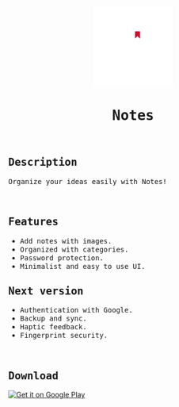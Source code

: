 <div align="center">
<a target="_blank" href="https://play.google.com/store/apps/details?id=com.monospace.notes" title="Notes on Google Play">
<img width="160" alt="Notes icon" src="assets/adaptive-icon.png" />
</a>

# <samp>Notes<samp>

</div>

<br />

## <samp>Description<samp>

<samp>Organize your ideas easily with Notes!<samp>

<br />

## <samp>Features<samp>

-   <samp>Add notes with images.<samp>
-   <samp>Organized with categories.<samp>
-   <samp>Password protection.<samp>
-   <samp>Minimalist and easy to use UI.<samp>

## <samp>Next version<samp>

-   <samp>Authentication with Google.<samp>
-   <samp>Backup and sync.<samp>
-   <samp>Haptic feedback.<samp>
-   <samp>Fingerprint security.<samp>

<br />

## <samp>Download<samp>

<a href="https://play.google.com/store/apps/details?id=com.monospace.notes">
<img width="256" alt="Get it on Google Play" src="https://play.google.com/intl/en_us/badges/static/images/badges/en_badge_web_generic.png"/>
</a>
